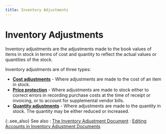 ```yaml
---
title: Inventory Adjustments
---
```


# Inventory Adjustments


Inventory adjustments are the adjustments made to the book values of  items in stock in terms of cost and quantity to reflect the actual values  or quantities of the stock.


Inventory adjustments are of three types:

- [**Cost adjustments**]({{site.wm_baseurl}}/inv-adj/cost-adjustments/cost_adjustments_new.html) - Where adjustments  are made to the cost of an item in stock.
- [**Price protection**]({{site.wm_baseurl}}/inv-adj/price-protection/price_protection_new.html) - Where adjustments  are made to stock either to correct errors in recording purchase costs  at the time of receipt or invoicing, or to account for supplemental vendor  bills.
- [**Quantity adjustments**]({{site.wm_baseurl}}/inv-adj/qty-adj/quantity_adjustments_price_protection.html) - Where adjustments  are made to the quantity in stock. The quantity may be either reduced  or increased.



{:.see_also}
See also
: [The  Inventory Adjustment Document]({{site.wm_baseurl}}/inv-adj/the-inventory-adjustment-document/inventory_adjustment_document_details.html)
: [Editing  Accounts in Inventory Adjustment Documents]({{site.wm_baseurl}}/misc/editing_accounts_in_inventory_adjustment_documents.html)
